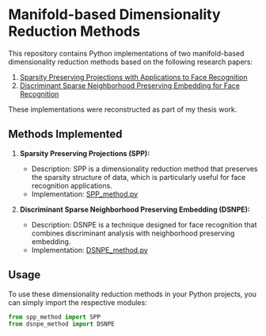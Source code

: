 # Manifold-based Dimensionality Reduction Methods

This repository contains Python implementations of two manifold-based dimensionality reduction methods based on the following research papers:

1. [Sparsity Preserving Projections with Applications to Face Recognition]([link_to_paper1](https://www.sciencedirect.com/science/article/abs/pii/S0031320309001964))
2. [Discriminant Sparse Neighborhood Preserving Embedding for Face Recognition]([link_to_paper2](https://www.sciencedirect.com/science/article/abs/pii/S0031320312000672?via%3Dihub))

These implementations were reconstructed as part of my thesis work.

## Methods Implemented

1. **Sparsity Preserving Projections (SPP):**
   - Description: SPP is a dimensionality reduction method that preserves the sparsity structure of data, which is particularly useful for face recognition applications.
   - Implementation: [SPP_method.py](SPP_method.py)

2. **Discriminant Sparse Neighborhood Preserving Embedding (DSNPE):**
   - Description: DSNPE is a technique designed for face recognition that combines discriminant analysis with neighborhood preserving embedding.
   - Implementation: [DSNPE_method.py](DSNPE_method.py)

## Usage

To use these dimensionality reduction methods in your Python projects, you can simply import the respective modules:

```python
from spp_method import SPP
from dsnpe_method import DSNPE
